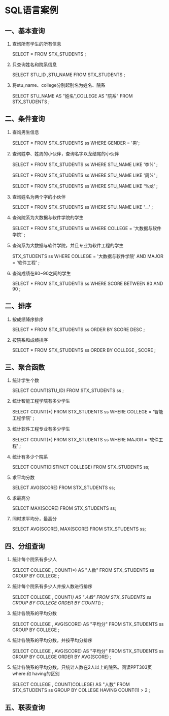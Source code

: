 # SQL语言案例

## 一、基本查询

1. 查询所有学生的所有信息

   SELECT * FROM STX_STUDENTS ;

2. 只查询姓名和院系信息

   SELECT STU_ID ,STU_NAME  FROM STX_STUDENTS ;

3. 将stu_name、college分别起别名为姓名、院系

   SELECT STU_NAME AS "姓名",COLLEGE AS "院系" FROM STX_STUDENTS ;

## 二、条件查询

1. 查询男生信息

   SELECT * FROM STX_STUDENTS ss WHERE GENDER = '男';

2. 查询姓李、姓周的小伙伴，查询名字以龙结尾的小伙伴

   SELECT * FROM STX_STUDENTS ss WHERE STU_NAME LIKE '李%' ;

   SELECT * FROM STX_STUDENTS ss WHERE STU_NAME LIKE '周%' ;

   SELECT * FROM STX_STUDENTS ss WHERE STU_NAME LIKE '%龙' ;

3. 查询姓名为两个字的小伙伴

   SELECT * FROM STX_STUDENTS ss WHERE STU_NAME LIKE '__' ;

4. 查询院系为大数据与软件学院的学生

   SELECT * FROM STX_STUDENTS ss WHERE COLLEGE  = '大数据与软件学院' ;

5. 查询系为大数据与软件学院，并且专业为软件工程的学生

   STX_STUDENTS ss WHERE COLLEGE  = '大数据与软件学院' AND MAJOR = '软件工程' ;

6. 查询成绩在80~90之间的学生

   SELECT * FROM STX_STUDENTS ss WHERE SCORE BETWEEN 80 AND 90 ;

## 二、排序

1. 按成绩降序排序

   SELECT * FROM STX_STUDENTS ss ORDER BY SCORE DESC  ;

2. 按院系和成绩排序

   SELECT * FROM STX_STUDENTS ss ORDER BY COLLEGE , SCORE ;

## 三、聚合函数

1. 统计学生个数

   SELECT COUNT(STU_ID) FROM STX_STUDENTS ss ; 

2. 统计智能工程学院有多少学生

   SELECT COUNT(*) FROM STX_STUDENTS ss WHERE COLLEGE = '智能工程学院' ; 

3. 统计软件工程专业有多少学生

   SELECT COUNT(*) FROM STX_STUDENTS ss WHERE MAJOR  = '软件工程' ; 

4. 统计有多少个院系

   SELECT COUNT(DISTINCT COLLEGE)  FROM STX_STUDENTS ss; 

5. 求平均分数

   SELECT AVG(SCORE)  FROM STX_STUDENTS ss; 

6. 求最高分

   SELECT MAX(SCORE)  FROM STX_STUDENTS ss; 

7. 同时求平均分，最高分

   SELECT AVG(SCORE), MAX(SCORE)  FROM STX_STUDENTS ss; 

## 四、分组查询

1. 统计每个院系有多少人

   SELECT COLLEGE , COUNT(*) AS "人数"  FROM STX_STUDENTS ss GROUP BY COLLEGE ; 

2. 统计每个院系有多少人并按人数进行排序

   SELECT COLLEGE , COUNT(*) AS "人数"  FROM STX_STUDENTS ss GROUP BY COLLEGE ORDER BY COUNT(*)  ;

3. 统计各院系的平均分数

   SELECT COLLEGE , AVG(SCORE) AS "平均分"  FROM STX_STUDENTS ss GROUP BY COLLEGE  ;

4. 统计各院系的平均分数，并按平均分排序

   SELECT COLLEGE , AVG(SCORE) AS "平均分"  FROM STX_STUDENTS ss GROUP BY COLLEGE ORDER BY AVG(SCORE) ;

5. 统计各院系的平均分数，只统计人数在2人以上的院系。阅读PPT303页where 和 having的区别

   SELECT COLLEGE , COUNT(COLLEGE)  AS "人数"  FROM STX_STUDENTS ss GROUP BY COLLEGE HAVING COUNT(1) > 2  ;

## 五、联表查询



